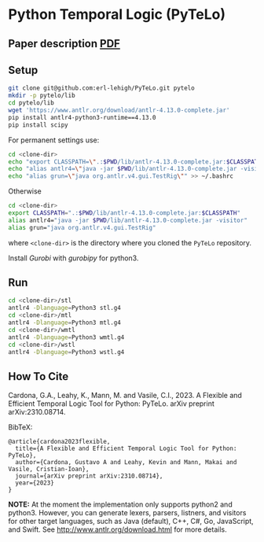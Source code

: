 # Python Temporal Logic (PyTeLo)

## Paper description [PDF](https://arxiv.org/pdf/2310.08714)

Setup
-----

```bash
git clone git@github.com:erl-lehigh/PyTeLo.git pytelo
mkdir -p pytelo/lib
cd pytelo/lib
wget 'https://www.antlr.org/download/antlr-4.13.0-complete.jar'
pip install antlr4-python3-runtime==4.13.0
pip install scipy
```

For permanent settings use:

```bash
cd <clone-dir>
echo "export CLASSPATH=\".:$PWD/lib/antlr-4.13.0-complete.jar:$CLASSPATH\"" >> ~/.bashrc
echo "alias antlr4=\"java -jar $PWD/lib/antlr-4.13.0-complete.jar -visitor\"" >> ~/.bashrc
echo "alias grun=\"java org.antlr.v4.gui.TestRig\"" >> ~/.bashrc
```

Otherwise

```bash
cd <clone-dir>
export CLASSPATH=".:$PWD/lib/antlr-4.13.0-complete.jar:$CLASSPATH"
alias antlr4="java -jar $PWD/lib/antlr-4.13.0-complete.jar -visitor"
alias grun="java org.antlr.v4.gui.TestRig"
```

where `<clone-dir>` is the directory where you cloned the `PyTeLo` repository.

Install *Gurobi* with *gurobipy* for python3.


Run
---

```bash
cd <clone-dir>/stl
antlr4 -Dlanguage=Python3 stl.g4
cd <clone-dir>/mtl
antlr4 -Dlanguage=Python3 mtl.g4
cd <clone-dir>/wmtl
antlr4 -Dlanguage=Python3 wmtl.g4
cd <clone-dir>/wstl
antlr4 -Dlanguage=Python3 wstl.g4
```
## How To Cite
Cardona, G.A., Leahy, K., Mann, M. and Vasile, C.I., 2023. A Flexible and Efficient Temporal Logic Tool for Python: PyTeLo. arXiv preprint arXiv:2310.08714.

BibTeX:
```
@article{cardona2023flexible,
  title={A Flexible and Efficient Temporal Logic Tool for Python: PyTeLo},
  author={Cardona, Gustavo A and Leahy, Kevin and Mann, Makai and Vasile, Cristian-Ioan},
  journal={arXiv preprint arXiv:2310.08714},
  year={2023}
}
```

**NOTE:** At the moment the implementation only supports python2 and python3. However, you
can generate lexers, parsers, listners, and visitors for other target languages,
such as Java (default), C++, C#, Go, JavaScript, and Swift.
See http://www.antlr.org/download.html for more details.
